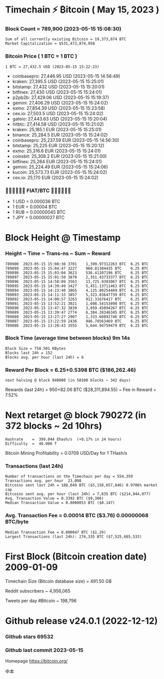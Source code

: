 # Timechain ⚡ ₿itcoin ( May 15, 2023 )
### Block Count = 789,900 (2023-05-15 15:08:30)
    Sum of all currently existing Bitcoin = 19,373,874 BTC
    Market Capitalization = $531,473,874,950
### Bitcoin Price ( 1 BTC = 1 BTC )
	1 BTC = 27,432.5 USD (2023-05-15 15:22:23)
- coinbasepro: 27,446.95 USD (2023-05-15 14:56:49)
- kraken: 27,395.5 USD (2023-05-15 15:25:01)
- bitstamp: 27,432 USD (2023-05-15 15:20:01)
- bitfinex: 27,430 USD (2023-05-15 15:24:01)
- p2pb2b: 27,429.06 USD (2023-05-15 15:19:37)
- gemini: 27,406.29 USD (2023-05-15 15:24:02)
- exmo: 27,854.39 USD (2023-05-15 15:23:58)
- cex.io: 27,503.5 USD (2023-05-15 15:24:02)
- gateio: 27,443.63 USD (2023-05-15 15:20:04)
- hitbtc: 27,414.58 USD (2023-05-15 15:21:02)
- kraken: 25,185.1 EUR (2023-05-15 15:25:01)
- binance: 25,284.5 EUR (2023-05-15 15:24:02)
- coinbasepro: 25,237.59 EUR (2023-05-15 14:56:30)
- bitstamp: 25,225 EUR (2023-05-15 15:20:12)
- exmo: 25,316.6 EUR (2023-05-15 15:24:01)
- coinsbit: 25,308.2 EUR (2023-05-15 15:21:00)
- bitfinex: 25,264 EUR (2023-05-15 15:24:01)
- gemini: 25,224.49 EUR (2023-05-15 15:24:06)
- kucoin: 25,573.73 EUR (2023-05-15 15:24:02)
- cex.io: 25,170 EUR (2023-05-15 15:24:02)
### 💱💶💵💷💴💱 FIAT/BTC 💱💴💷💵💶💱
- 1 USD = 0.000036 BTC
- 1 EUR = 0.00004 BTC
- 1 RUB = 0.00000045 BTC
- 1 JPY = 0.00000027 BTC
# Block Height @ Timestamp
### Height	~ Time	~ Trans-ns	~ Sum	~ Reward
    789900	2023-05-15 15:08:30	3701	1,399.97312263 BTC	6.25 BTC
    789899	2023-05-15 15:04:47	3227	960.81304435 BTC	6.25 BTC
    789898	2023-05-15 15:03:04	3623	536.41107196 BTC	6.25 BTC
    789897	2023-05-15 15:01:50	3870	2,351.43733377 BTC	6.25 BTC
    789896	2023-05-15 14:58:09	3563	13,725.9303067 BTC	6.25 BTC
    789895	2023-05-15 14:39:49	3427	5,451.13711463 BTC	6.25 BTC
    789894	2023-05-15 14:23:40	3865	4,125.80254469 BTC	6.25 BTC
    789893	2023-05-15 14:11:33	3857	5,323.03647739 BTC	6.25 BTC
    789892	2023-05-15 14:00:57	3263	912.31676417 BTC	6.25 BTC
    789891	2023-05-15 13:52:21	3021	1,608.54153898 BTC	6.25 BTC
    789890	2023-05-15 13:47:32	3839	3,859.45094267 BTC	6.25 BTC
    789889	2023-05-15 13:39:47	2774	6,384.28346345 BTC	6.25 BTC
    789888	2023-05-15 13:27:27	2907	1,333.60892746 BTC	6.25 BTC
    789887	2023-05-15 13:22:59	2436	946.78563469 BTC	6.25 BTC
    789886	2023-05-15 13:20:43	3555	5,644.94759479 BTC	6.25 BTC
### Block Time (average time between blocks)	9m 14s
    Block Size = 750.501 KBytes
    Blocks last 24h = 152
    Blocks avg. per hour (last 24h) = 6
### Reward Per Block = 6.25+0.5398 BTC ($186,262.46) 
    next halving @ block 840000 (in 50100 blocks ~ 342 days)
Rewards (last 24h) = 950+82.06 BTC ($28,311,894.55) ~ Fee in Reward = 7.52%
# Next retarget @ block 790272 (in 372 blocks ~ 2d 10hrs)
    Hashrate    =  399.044 Ehash/s  (+8.17% in 24 hours)
    Difficulty  =  48.006 T
Bitcoin Mining Profitability = 0.0709 USD/Day for 1 THash/s
### Transactions (last 24h)
    Number of transactions on the Timechain per day = 554,359
    Transactions avg. per hour	23,098
    Bitcoins sent last 24h = 188,049 BTC ($5,158,657,846) 0.9706% market cap
    Bitcoins sent avg. per hour (last 24h) = 7,835 BTC ($214,944,077)
    Avg. Transaction Value = 0.3392 BTC ($9,306)
    Median Transaction Value = 0.0000053 BTC ($0.147)
### Avg. Transaction Fee = 0.00014 BTC ($3.76) 0.00000068 BTC/byte
    Median Transaction Fee = 0.000047 BTC ($1.29)
    Largest Transactions (last 24h): 274,335 BTC ($7,525,685,533)
# First Block (Bitcoin creation date)	2009-01-09
Timechain Size (Bitcoin database size) = 491.50 GB

Reddit subscribers ~ 4,956,065

Tweets per day #Bitcoin ~ 198,796
# Github release	v24.0.1 (2022-12-12)
### Github stars	69532
### Github last commit	2023-05-15

Homepage	https://bitcoin.org/

中本
